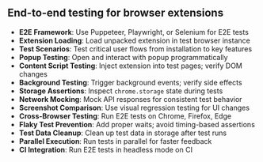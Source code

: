## End-to-end testing for browser extensions

- **E2E Framework**: Use Puppeteer, Playwright, or Selenium for E2E tests
- **Extension Loading**: Load unpacked extension in test browser instance
- **Test Scenarios**: Test critical user flows from installation to key features
- **Popup Testing**: Open and interact with popup programmatically
- **Content Script Testing**: Inject extension into test pages; verify DOM changes
- **Background Testing**: Trigger background events; verify side effects
- **Storage Assertions**: Inspect `chrome.storage` state during tests
- **Network Mocking**: Mock API responses for consistent test behavior
- **Screenshot Comparison**: Use visual regression testing for UI changes
- **Cross-Browser Testing**: Run E2E tests on Chrome, Firefox, Edge
- **Flaky Test Prevention**: Add proper waits; avoid timing-based assertions
- **Test Data Cleanup**: Clean up test data in storage after test runs
- **Parallel Execution**: Run tests in parallel for faster feedback
- **CI Integration**: Run E2E tests in headless mode on CI
